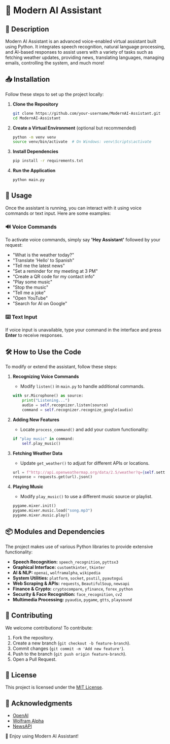 # 🚀 Modern AI Assistant

## 📝 Description
Modern AI Assistant is an advanced voice-enabled virtual assistant built using Python. It integrates speech recognition, natural language processing, and AI-based responses to assist users with a variety of tasks such as fetching weather updates, providing news, translating languages, managing emails, controlling the system, and much more!

## 📥 Installation
Follow these steps to set up the project locally:

1. **Clone the Repository**
   ```bash
   git clone https://github.com/your-username/ModernAI-Assistant.git
   cd ModernAI-Assistant
   ```

2. **Create a Virtual Environment** (optional but recommended)
   ```bash
   python -m venv venv
   source venv/bin/activate  # On Windows: venv\Scripts\activate
   ```

3. **Install Dependencies**
   ```bash
   pip install -r requirements.txt
   ```

4. **Run the Application**
   ```bash
   python main.py
   ```

## 🎯 Usage
Once the assistant is running, you can interact with it using voice commands or text input. Here are some examples:

### 🔊 Voice Commands
To activate voice commands, simply say **'Hey Assistant'** followed by your request:
- "What is the weather today?"
- "Translate 'Hello' to Spanish"
- "Tell me the latest news"
- "Set a reminder for my meeting at 3 PM"
- "Create a QR code for my contact info"
- "Play some music"
- "Stop the music"
- "Tell me a joke"
- "Open YouTube"
- "Search for AI on Google"

### ⌨️ Text Input
If voice input is unavailable, type your command in the interface and press **Enter** to receive responses.

## 🛠 How to Use the Code
To modify or extend the assistant, follow these steps:

1. **Recognizing Voice Commands**
   - Modify `listen()` in `main.py` to handle additional commands.
   ```python
   with sr.Microphone() as source:
       print("Listening...")
       audio = self.recognizer.listen(source)
       command = self.recognizer.recognize_google(audio)
   ```

2. **Adding New Features**
   - Locate `process_command()` and add your custom functionality:
   ```python
   if "play music" in command:
       self.play_music()
   ```

3. **Fetching Weather Data**
   - Update `get_weather()` to adjust for different APIs or locations.
   ```python
   url = f"http://api.openweathermap.org/data/2.5/weather?q={self.settings['city']}&appid={self.settings['weather_api_key']}&units=metric"
   response = requests.get(url).json()
   ```

4. **Playing Music**
   - Modify `play_music()` to use a different music source or playlist.
   ```python
   pygame.mixer.init()
   pygame.mixer.music.load("song.mp3")
   pygame.mixer.music.play()
   ```

## 📦 Modules and Dependencies
The project makes use of various Python libraries to provide extensive functionality:

- **Speech Recognition:** `speech_recognition`, `pyttsx3`
- **Graphical Interface:** `customtkinter`, `tkinter`
- **AI & NLP:** `openai`, `wolframalpha`, `wikipedia`
- **System Utilities:** `platform`, `socket`, `psutil`, `pyautogui`
- **Web Scraping & APIs:** `requests`, `BeautifulSoup`, `newsapi`
- **Finance & Crypto:** `cryptocompare`, `yfinance`, `forex_python`
- **Security & Face Recognition:** `face_recognition`, `cv2`
- **Multimedia Processing:** `pyaudio`, `pygame`, `gtts`, `playsound`

## 🤝 Contributing
We welcome contributions! To contribute:
1. Fork the repository.
2. Create a new branch (`git checkout -b feature-branch`).
3. Commit changes (`git commit -m 'Add new feature'`).
4. Push to the branch (`git push origin feature-branch`).
5. Open a Pull Request.

## 📜 License
This project is licensed under the [MIT License](LICENSE).

## 🙌 Acknowledgments
- [OpenAI](https://openai.com/)
- [Wolfram Alpha](https://www.wolframalpha.com/)
- [NewsAPI](https://newsapi.org/)

🎉 Enjoy using Modern AI Assistant!

